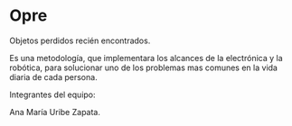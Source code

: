 Opre
====

Objetos perdidos recién encontrados.

Es una metodología, que implementara los alcances de la electrónica y la robótica, para solucionar uno de los problemas mas comunes en la vida diaria de cada persona.

Integrantes del equipo:

Ana María Uribe Zapata.
